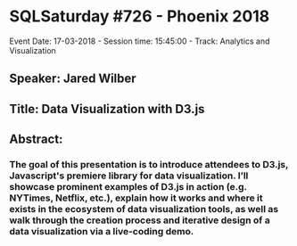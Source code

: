 # SQLSaturday #726 - Phoenix 2018
Event Date: 17-03-2018 - Session time: 15:45:00 - Track: Analytics and Visualization
## Speaker: Jared Wilber
## Title: Data Visualization with D3.js
## Abstract:
### The goal of this presentation is to introduce attendees to D3.js, Javascript's premiere library for data visualization.  I’ll showcase prominent examples of D3.js in action (e.g. NYTimes, Netflix, etc.), explain how it works and where it exists in the ecosystem of data visualization tools, as well as walk through the creation process and iterative design of a data visualization via a live-coding demo.
